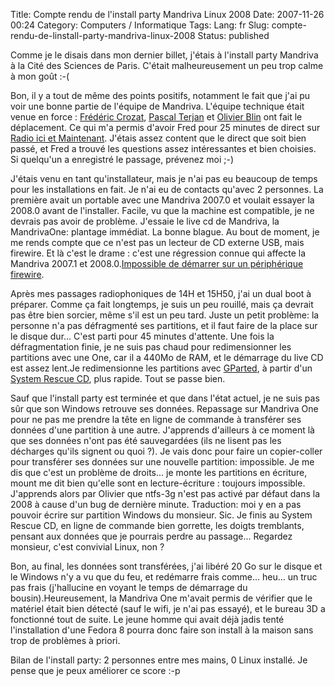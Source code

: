 Title: Compte rendu de l'install party Mandriva Linux 2008
Date: 2007-11-26 00:24
Category: Computers / Informatique
Tags:
Lang: fr
Slug: compte-rendu-de-linstall-party-mandriva-linux-2008
Status: published

Comme je le disais dans mon dernier billet, j'étais à l'install party Mandriva
à la Cité des Sciences de Paris. C'était malheureusement un peu trop calme à
mon goût :-(

Bon, il y a tout de même des points positifs, notamment le fait que j'ai pu
voir une bonne partie de l'équipe de Mandriva. L'équipe technique était venue
en force : [Frédéric Crozat](http://twinpeaks.dyndns.org/blog/), [Pascal
Terjan](http://fasmz.org/%7Epterjan/) et [Olivier Blin](http://blino.org/) ont
fait le déplacement. Ce qui m'a permis d'avoir Fred pour 25 minutes de direct
sur [Radio ici et Maintenant](http://icietmaintenant.info/). J'étais assez
content que le direct que soit bien passé, et Fred a trouvé les questions assez
intéressantes et bien choisies. Si quelqu'un a enregistré le passage, prévenez
moi ;-)

J'étais venu en tant qu'installateur, mais je n'ai pas eu beaucoup de temps
pour les installations en fait. Je n'ai eu de contacts qu'avec 2 personnes. La
première avait un portable avec une Mandriva 2007.0 et voulait essayer la
2008.0 avant de l'installer. Facile, vu que la machine est compatible, je ne
devrais pas avoir de problème. J'essaie le live cd de Mandriva, la MandrivaOne:
plantage immédiat. La bonne blague. Au bout de moment, je me rends compte que
ce n'est pas un lecteur de CD externe USB, mais firewire. Et là c'est le drame
: c'est une régression connue qui affecte la Mandriva 2007.1 et
2008.0.[Impossible de démarrer sur un périphérique
firewire](http://qa.mandriva.com/show_bug.cgi?id=31356).

Après mes passages radiophoniques de 14H et 15H50, j'ai un dual boot à
préparer. Comme ça fait longtemps, je suis un peu rouillé, mais ça devrait pas
être bien sorcier, même s'il est un peu tard. Juste un petit problème: la
personne n'a pas défragmenté ses partitions, et il faut faire de la place sur
le disque dur... C'est parti pour 45 minutes d'attente. Une fois la
défragmentation finie, je ne suis pas chaud pour redimensionner les partitions
avec une One, car il a 440Mo de RAM, et le démarrage du live CD est assez
lent.Je redimensionne les partitions avec
[GParted](http://gparted.sourceforge.net/), à partir d'un [System Rescue
CD](http://www.sysresccd.org/Page_Principale), plus rapide. Tout se passe bien.

Sauf que l'install party est terminée et que dans l'état actuel, je ne suis pas
sûr que son Windows retrouve ses données. Repassage sur Mandriva One pour ne
pas me prendre la tête en ligne de commande à transférer ses données d'une
partition à une autre. J'apprends d'ailleurs à ce moment là que ses données
n'ont pas été sauvegardées (ils ne lisent pas les décharges qu'ils signent ou
quoi ?). Je vais donc pour faire un copier-coller pour transférer ses données
sur une nouvelle partition: impossible. Je me dis que c'est un problème de
droits... je monte les partitions en écriture, mount me dit bien qu'elle sont
en lecture-écriture : toujours impossible. J'apprends alors par Olivier que
ntfs-3g n'est pas activé par défaut dans la 2008 à cause d'un bug de dernière
minute. Traduction: moi y en a pas pouvoir écrire sur partition Windows du
monsieur. Sic. Je finis au System Rescue CD, en ligne de commande bien
gorrette, les doigts tremblants, pensant aux données que je pourrais perdre au
passage... Regardez monsieur, c'est convivial Linux, non ?

Bon, au final, les données sont transférées, j'ai libéré 20 Go sur le disque et
le Windows n'y a vu que du feu, et redémarre frais comme... heu... un truc pas
frais (j'hallucine en voyant le temps de démarrage du bousin).Heureusement, la
Mandriva One m'avait permis de vérifier que le matériel était bien détecté
(sauf le wifi, je n'ai pas essayé), et le bureau 3D a fonctionné tout de suite.
Le jeune homme qui avait déjà jadis tenté l'installation d'une Fedora 8 pourra
donc faire son install à la maison sans trop de problèmes à priori.

Bilan de l'install party: 2 personnes entre mes mains, 0 Linux installé. Je
pense que je peux améliorer ce score :-p
